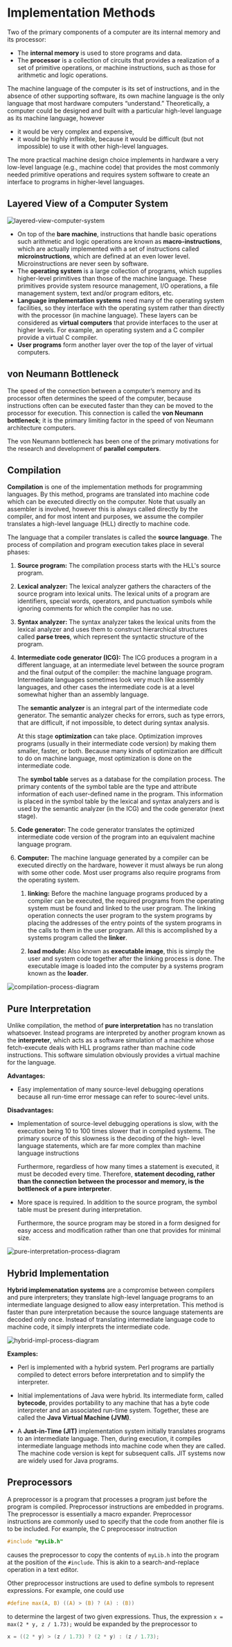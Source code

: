 # Implementation Methods

Two of the primary components of a computer are its internal memory and its processor:

* The **internal memory** is used to store programs and data. 
* The **processor** is a collection of circuits that provides a realization of a
  set of primitive operations, or machine instructions, such as those for
  arithmetic and logic operations.

The machine language of the computer is its set of instructions, and in the absence
of other supporting software, its own machine language is the only language that
most hardware computers “understand.” Theoretically, a computer could be
designed and built with a particular high-level language as its machine
language, however

* it would be very complex and expensive,
* it would be highly inflexible, because it would be difficult (but not
  impossible) to use it with other high-level languages.

The more practical machine design choice implements in hardware a very low-level
language (e.g., machine code) that provides the most commonly needed primitive
operations and requires system software to create an interface to programs in
higher-level languages.

## Layered View of a Computer System

![layered-view-computer-system](../images/layered-view-computer-systems.png)

* On top of the **bare machine**, instructions that handle basic operations such
  arithmetic and logic operations are known as **macro-instructions**, which 
  are actually implemented with a set of instructions called
  **microinstructions**, which are defined at an even lower level.
  Microinstructions are never seen by software.
* The **operating system** is a large collection of programs, which supplies
  higher-level primitives than those of the machine language. These primitives
  provide system resource management, I/O operations, a file management system,
  text and/or program editors, etc.
* **Language implementation systems** need many of the operating system facilities,
  so they interface with the operating system rather than directly with the
  processor (in machine language). These layers can be considered as **virtual
  computers** that provide interfaces to the user at higher levels. For example,
  an operating system and a C compiler provide a virtual C compiler.
* **User programs** form another layer over the top of the layer of virtual
  computers.

## von Neumann Bottleneck

The speed of the connection between a computer’s memory and its processor often
determines the speed of the computer, because instructions often can be executed
faster than they can be moved to the processor for execution. This connection is
called the **von Neumann bottleneck**; it is the primary limiting factor in the
speed of von Neumann architecture computers. 

The von Neumann bottleneck has been one of the primary motivations for the
research and development of **parallel computers**.

## Compilation

**Compilation** is one of the implementation methods for programming languages.
By this method, programs are translated into machine code which can be
executed directly on the computer. Note that usually an assembler is involved,
however this is always called directly by the compiler, and for most intent and
purposes, we assume the compiler translates a high-level language (HLL) directly
to machine code.

The language that a compiler translates is called the **source language**. The
process of compilation and program execution takes place in several phases:

1. **Source program:** The compilation process starts with the HLL's source
   program.

2. **Lexical analyzer:** The lexical analyzer gathers the characters of the
   source program into lexical units. The lexical units of a program are
   identifiers, special words, operators, and punctuation symbols while ignoring
   comments for which the compiler has no use.

3. **Syntax analyzer:**  The syntax analyzer takes the lexical units from the
   lexical analyzer and uses them to construct hierarchical structures called
   **parse trees**, which represent the syntactic structure of the program. 

4. **Intermediate code generator (ICG):** The ICG produces a program in a
   different language, at an intermediate level between the source program
   and the final output of the compiler: the machine language program.
   Intermediate languages sometimes look very much like assembly
   languages, and other cases the intermediate code is at a level somewhat
   higher than an assembly language. 

   The **semantic analyzer** is an integral part  of the intermediate code
   generator. The semantic analyzer checks for errors, such as type errors, that
   are difficult, if not impossible, to detect during syntax analysis.

   At this stage **optimization** can take place. Optimization improves
   programs (usually in their intermediate code version) by making them smaller,
   faster, or both. Because many kinds of optimization are difficult to do on
   machine language, most optimization is done on the intermediate code.

   The **symbol table** serves as a database for the compilation process. The
   primary contents of the symbol table are the type and attribute information
   of each user-defined name in the program. This information is placed in the
   symbol table by the lexical and syntax analyzers and is used by the semantic
   analyzer (in the ICG) and the code generator (next stage).

5. **Code generator:** The code generator translates the optimized intermediate
   code version of the program into an equivalent machine language program.

6. **Computer:** The machine language generated by a compiler can be executed
   directly on the hardware, however it must always be run along with some other
   code. Most user programs also require programs from the operating system.
   
    1. **linking:** Before the machine language programs produced by a compiler
      can be executed, the required programs from the operating system must be
      found and linked to the user program. The linking operation connects the
      user program to the system programs by placing the addresses of the entry
      points of the system programs in the calls to them in the user program. 
      All this is accomplished by a systems program called the **linker**.

    2. **load module:** Also known as **executable image**, this is simply the
      user and system code together after the linking process is done.
      The executable image is loaded into the computer by a systems program
      known as the **loader**.

![compilation-process-diagram](../images/compilation-process-diagram.png)

## Pure Interpretation

Unlike compilation, the method of **pure interpretation** has no translation
whatsoever. Instead programs are interpreted by another program known as the
**interpreter**, which acts as a software simulation of a machine whose
fetch-execute deals with HLL programs rather than machine code instructions.
This software simulation obviously provides a virtual machine for the language.

**Advantages:**

* Easy implementation of many source-level debugging operations because all
  run-time error message can refer to sourec-level units.

**Disadvantages:**

* Implementation of source-level debugging operations is slow, with the
  execution being 10 to 100 times slower that in compiled systems. The primary
  source of this slowness is the decoding of the high- level language
  statements, which are far more complex than machine language instructions

  Furthermore, regardless of how many times a statement is executed, it must
  be decoded every time. Therefore, **statement decoding, rather than the
  connection between the processor and memory, is the bottleneck of a pure
  interpreter**.

* More space is required. In addition to the source program, the symbol table
  must be present during interpretation.

  Furthermore, the source program may be  stored in a form designed for easy
  access and modification rather than one that provides for minimal size.

![pure-interpretation-process-diagram](../images/pure-interpretation-process-diagram.png)

## Hybrid Implementation

**Hybrid implemenatation systems** are a compromise between compilers and pure
interpreters; they translate high-level language programs to an intermediate
language designed to allow easy interpretation. This method is faster than pure
interpretation because the source language statements are decoded only once.
Instead of translating intermediate language code to machine code, it simply
interprets the intermediate code.

![hybrid-impl-process-diagram](../images/hybrid-impl-process-diagram.png)

**Examples:**

* Perl is implemented with a hybrid system. Perl programs are partially
  compiled to detect errors before interpretation and to simplify the
  interpreter.

* Initial implementations of Java were hybrid. Its intermediate form, called
  **bytecode**, provides portability to any machine that has a byte code
  interpreter and an associated run-time system. Together, these are called the
  **Java Virtual Machine (JVM)**.

* A **Just-in-Time (JIT)** implementation system initially translates programs
  to an intermediate language. Then, during execution, it compiles intermediate
  language methods into machine code when they are called. The machine code
  version is kept for subsequent calls. JIT systems now are widely used for Java
  programs. 

## Preprocessors

A preprocessor is a program that processes a program just before the program is
compiled. Preprocessor instructions are embedded in programs. The preprocessor
is essentially a macro expander. Preprocessor instructions are commonly used to
specify that the code from another file is to be included. For example, the C
preprocessor instruction

```c
#include "myLib.h"
```

causes the preprocessor to copy the contents of `myLib.h` into the program at
the position of the `#include`. This is akin to a search-and-replace operation
in a text editor.

Other preprocessor instructions are used to define symbols to represent
expressions. For example, one could use

```c
#define max(A, B) ((A) > (B) ? (A) : (B)) 
```

to determine the largest of two given expressions. Thus, the expression 
`x = max(2 * y, z / 1.73);` would be expanded by the preprocessor to 

```c
x = ((2 * y) > (z / 1.73) ? (2 * y) : (z / 1.73);
```

